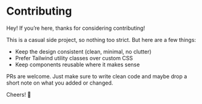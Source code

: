 # Contributing

Hey! If you’re here, thanks for considering contributing!

This is a casual side project, so nothing too strict. But here are a few things:

- Keep the design consistent (clean, minimal, no clutter)
- Prefer Tailwind utility classes over custom CSS
- Keep components reusable where it makes sense

PRs are welcome. Just make sure to write clean code and maybe drop a short note on what you added or changed.

Cheers! 🥂
